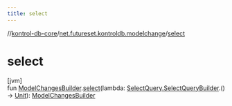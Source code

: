 ```yaml
---
title: select
---
```

//[kontrol-db-core](../../index.html)/[net.futureset.kontroldb.modelchange](index.html)/[select](select.html)



# select



[jvm]\
fun [ModelChangesBuilder](../net.futureset.kontroldb.dsl/-model-changes-builder/index.html).[select](select.html)(lambda: [SelectQuery.SelectQueryBuilder](-select-query/-select-query-builder/index.html).() -&gt; [Unit](https://kotlinlang.org/api/latest/jvm/stdlib/kotlin/-unit/index.html)): [ModelChangesBuilder](../net.futureset.kontroldb.dsl/-model-changes-builder/index.html)




